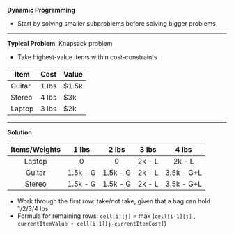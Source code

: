 **Dynamic Programming**
* Start by solving smaller subproblems before solving bigger problems
---
**Typical Problem**: Knapsack problem 
- Take highest-value items within cost-constraints

| Item   | Cost  | Value |
|--------|-------|-------|
| Guitar | 1 lbs | $1.5k |
| Stereo | 4 lbs | $3k   |
| Laptop | 3 lbs | $2k   |
---
**Solution**

| Items/Weights |   1 lbs  |   2 lbs  |  3 lbs |    4 lbs   |
|:-------------:|:--------:|:--------:|:------:|:----------:|
|     Laptop    |     0    |     0    | 2k - L |   2k - L   |
|     Guitar    | 1.5k - G | 1.5k - G | 2k - L | 3.5k - G+L |
|     Stereo    | 1.5k - G | 1.5k - G | 2k - L | 3.5k - G+L |

* Work through the first row: take/not take, given that a bag can hold 1/2/3/4 lbs
* Formula for remaining rows: ```cell[i][j]``` = max (```cell[i-1][j]``` , ```currentItemValue + cell[i-1][j-currentItemCost]```) 
